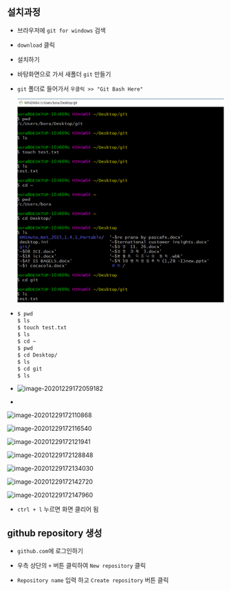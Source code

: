 ## 설치과정

- 브라우저에 `git for windows` 검색

- `download` 클릭

- 설치하기

- 바탕화면으로 가서 새폴더 `git` 만들기

- `git` 폴더로 들어가서 `우클릭 >> "Git Bash Here"`

  ![image-20201229171936368](201229_git_command.assets/image-20201229171936368.png)

- ``` 
  $ pwd
  $ ls
  $ touch test.txt
  $ ls
  $ cd ~
  $ pwd
  $ cd Desktop/
  $ ls
  $ cd git
  $ ls
  ```

- ![image-20201229172059182](201229_git_command.assets/image-20201229172059182.png)

- 

![image-20201229172110868](201229_git_command.assets/image-20201229172110868.png)

![image-20201229172116540](201229_git_command.assets/image-20201229172116540.png)

![image-20201229172121941](201229_git_command.assets/image-20201229172121941.png)

![image-20201229172128848](201229_git_command.assets/image-20201229172128848.png)

![image-20201229172134030](201229_git_command.assets/image-20201229172134030.png)

![image-20201229172142720](201229_git_command.assets/image-20201229172142720.png)

![image-20201229172147960](201229_git_command.assets/image-20201229172147960.png)

- `ctrl + l` 누르면 화면 클리어 됨



## github repository 생성

- `github.com`에 로그인하기
- 우측 상단의 `+` 버튼 클릭하여 `New repository` 클릭

- `Repository name` 입력 하고 `Create repository` 버튼 클릭

  

  